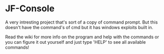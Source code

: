 # JF-Console
A very intresting project that's sort of a copy of command prompt. But this doesn't have the command's of cmd but it has windows exploits built in.

Read the wiki for more info on the program and help with the commands or you can figure it out yourself and just type 'HELP' to see all available commands!

